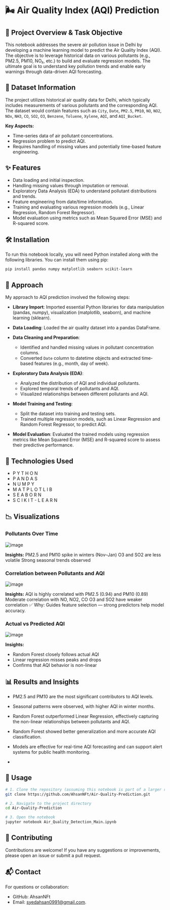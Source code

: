# 🌬️ Air Quality Index (AQI) Prediction

## 📌 Project Overview & Task Objective

This notebook addresses the severe air pollution issue in Delhi by developing a machine learning model to predict the Air Quality Index (AQI). The objective is to leverage historical data on various pollutants (e.g., PM2.5, PM10, NO₂, etc.) to build and evaluate regression models. The ultimate goal is to understand key pollution trends and enable early warnings through data-driven AQI forecasting.

## 📂 Dataset Information

The project utilizes historical air quality data for Delhi, which typically includes measurements of various pollutants and the corresponding AQI. The dataset would contain features such as `City`, `Date`, `PM2.5`, `PM10`, `NO`, `NO2`, `NOx`, `NH3`, `CO`, `SO2`, `O3`, `Benzene`, `Toluene`, `Xylene`, `AQI`, and `AQI_Bucket`.

**Key Aspects:**
- Time-series data of air pollutant concentrations.
- Regression problem to predict AQI.
- Requires handling of missing values and potentially time-based feature engineering.

## ✨ Features

- Data loading and initial inspection.
- Handling missing values through imputation or removal.
- Exploratory Data Analysis (EDA) to understand pollutant distributions and trends.
- Feature engineering from date/time information.
- Training and evaluating various regression models (e.g., Linear Regression, Random Forest Regressor).
- Model evaluation using metrics such as Mean Squared Error (MSE) and R-squared score.

## 🛠️ Installation

To run this notebook locally, you will need Python installed along with the following libraries. You can install them using pip:
```bash
pip install pandas numpy matplotlib seaborn scikit-learn
```

## 🚀 Approach

My approach to AQI prediction involved the following steps:

- **Library Import**: Imported essential Python libraries for data manipulation (pandas, numpy), visualization (matplotlib, seaborn), and machine learning (sklearn).
  
- **Data Loading**: Loaded the air quality dataset into a pandas DataFrame.

- **Data Cleaning and Preparation**:
  - Identified and handled missing values in pollutant concentration columns.
  - Converted `Date` column to datetime objects and extracted time-based features (e.g., month, day of week).
    
- **Exploratory Data Analysis (EDA)**:
  - Analyzed the distribution of AQI and individual pollutants.
  - Explored temporal trends of pollutants and AQI.
  - Visualized relationships between different pollutants and AQI.
  
- **Model Training and Testing**:
  - Split the dataset into training and testing sets.
  - Trained multiple regression models, such as Linear Regression and Random Forest Regressor, to predict AQI.

- **Model Evaluation**: Evaluated the trained models using regression metrics like Mean Squared Error (MSE) and R-squared score to assess their predictive performance.

## 🧰 Technologies Used
- P Y T H O N
- P A N D A S
- N U M P Y
- M A T P L O T L I B
- S E A B O R N
- S C I K I T - L E A R N

## 📉 Visualizations
### Pollutants Over Time
![image](https://github.com/user-attachments/assets/2e02bb53-a775-4a8e-9d3c-29667194fe44)

**Insights:**
PM2.5 and PM10 spike in winters (Nov–Jan) O3 and SO2 are less volatile Strong seasonal trends observed

### Correlation between Pollutants and AQI
![image](https://github.com/user-attachments/assets/ace018d2-6ff2-48ed-8071-e1f40b0f598c)

**Insights:**
AQI is highly correlated with PM2.5 (0.94) and PM10 (0.89) Moderate correlation with NO, NO2, CO O3 and SO2 have weaker correlation ✅ Why: Guides feature selection — strong predictors help model accuracy.

### Actual vs Predicted AQI
![image](https://github.com/user-attachments/assets/1a2b7c2a-e41d-48ae-86ee-20d810eebb3b)

**Insights:** 
- Random Forest closely follows actual AQI
- Linear regression misses peaks and drops
- Confirms that AQI behavior is non-linear

## 📊 Results and Insights

- PM2.5 and PM10 are the most significant contributors to AQI levels.

- Seasonal patterns were observed, with higher AQI in winter months.

- Random Forest outperformed Linear Regression, effectively capturing the non-linear relationships between   pollutants and AQI.

- Random Forest showed better generalization and more accurate AQI classification.

- Models are effective for real-time AQI forecasting and can support alert systems for public health         monitoring.
- 
## 🧪 Usage

```bash
# 1. Clone the repository (assuming this notebook is part of a larger repository)
git clone https://github.com/AhsanNFt/Air-Quality-Prediction.git

# 2. Navigate to the project directory
cd Air-Quality-Prediction

# 3. Open the notebook
jupyter notebook Air_Quality_Detection_Main.ipynb

```

## 🤝 Contributing

Contributions are welcome! If you have any suggestions or improvements, please open an issue or submit a pull request.

## 📬 Contact

For questions or collaboration:
- GitHub: AhsanNFt
- Email: syedahsan0991@gmail.com.

